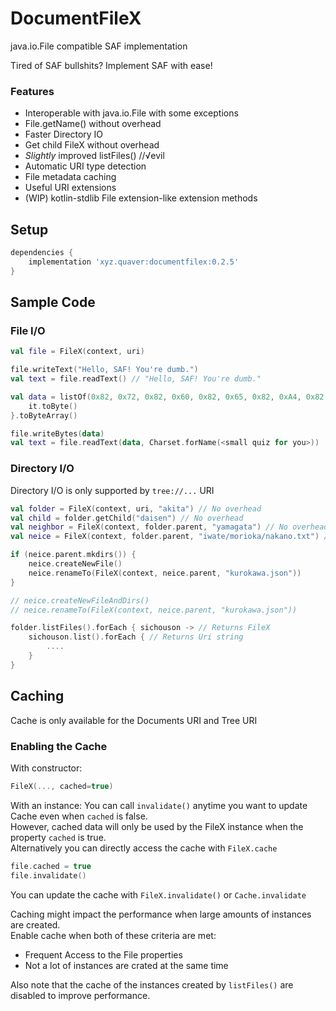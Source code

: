 # DocumentFileX
java.io.File compatible SAF implementation

Tired of SAF bullshits? Implement SAF with ease!

### Features
 - Interoperable with java.io.File with some exceptions
 - File.getName() without overhead
 - Faster Directory IO
 - Get child FileX without overhead
 - _Slightly_ improved listFiles() //√evil
 - Automatic URI type detection
 - File metadata caching
 - Useful URI extensions
 - (WIP) kotlin-stdlib File extension-like extension methods

## Setup
```gradle
dependencies {
    implementation 'xyz.quaver:documentfilex:0.2.5'
}
```

## Sample Code

### File I/O
```kotlin
val file = FileX(context, uri)

file.writeText("Hello, SAF! You're dumb.")
val text = file.readText() // "Hello, SAF! You're dumb."

val data = listOf(0x82, 0x72, 0x82, 0x60, 0x82, 0x65, 0x82, 0xA4, 0x82, 0xF1, 0x82, 0xBF).map { 
    it.toByte()
}.toByteArray()

file.writeBytes(data)
val text = file.readText(data, Charset.forName(<small quiz for you>))
```

### Directory I/O
Directory I/O is only supported by `tree://...` URI
```kotlin
val folder = FileX(context, uri, "akita") // No overhead
val child = folder.getChild("daisen") // No overhead
val neighbor = FileX(context, folder.parent, "yamagata") // No overhead
val neice = FileX(context, folder.parent, "iwate/morioka/nakano.txt") // No overhead

if (neice.parent.mkdirs()) {
    neice.createNewFile()
    neice.renameTo(FileX(context, neice.parent, "kurokawa.json"))
}

// neice.createNewFileAndDirs()
// neice.renameTo(FileX(context, neice.parent, "kurokawa.json"))

folder.listFiles().forEach { sichouson -> // Returns FileX
    sichouson.list().forEach { // Returns Uri string
        ....
    }
}
```

## Caching

Cache is only available for the Documents URI and Tree URI

### Enabling the Cache

With constructor:
```kotlin
FileX(..., cached=true)
```
With an instance:
You can call `invalidate()` anytime you want to update Cache even when `cached` is false.  
However, cached data will only be used by the FileX instance when the property `cached` is true.  
Alternatively you can directly access the cache with `FileX.cache`
```kotlin
file.cached = true
file.invalidate()
```

You can update the cache with `FileX.invalidate()` or `Cache.invalidate`

Caching might impact the performance when large amounts of instances are created.  
Enable cache when both of these criteria are met:
 - Frequent Access to the File properties
 - Not a lot of instances are crated at the same time

Also note that the cache of the instances created by `listFiles()` are disabled to improve performance.
